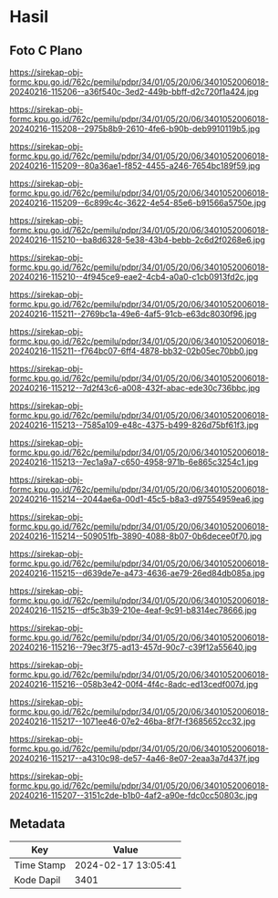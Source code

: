 # Hasil

## Foto C Plano

https://sirekap-obj-formc.kpu.go.id/762c/pemilu/pdpr/34/01/05/20/06/3401052006018-20240216-115206--a36f540c-3ed2-449b-bbff-d2c720f1a424.jpg

https://sirekap-obj-formc.kpu.go.id/762c/pemilu/pdpr/34/01/05/20/06/3401052006018-20240216-115208--2975b8b9-2610-4fe6-b90b-deb9910119b5.jpg

https://sirekap-obj-formc.kpu.go.id/762c/pemilu/pdpr/34/01/05/20/06/3401052006018-20240216-115209--80a36ae1-f852-4455-a246-7654bc189f59.jpg

https://sirekap-obj-formc.kpu.go.id/762c/pemilu/pdpr/34/01/05/20/06/3401052006018-20240216-115209--6c899c4c-3622-4e54-85e6-b91566a5750e.jpg

https://sirekap-obj-formc.kpu.go.id/762c/pemilu/pdpr/34/01/05/20/06/3401052006018-20240216-115210--ba8d6328-5e38-43b4-bebb-2c6d2f0268e6.jpg

https://sirekap-obj-formc.kpu.go.id/762c/pemilu/pdpr/34/01/05/20/06/3401052006018-20240216-115210--4f945ce9-eae2-4cb4-a0a0-c1cb0913fd2c.jpg

https://sirekap-obj-formc.kpu.go.id/762c/pemilu/pdpr/34/01/05/20/06/3401052006018-20240216-115211--2769bc1a-49e6-4af5-91cb-e63dc8030f96.jpg

https://sirekap-obj-formc.kpu.go.id/762c/pemilu/pdpr/34/01/05/20/06/3401052006018-20240216-115211--f764bc07-6ff4-4878-bb32-02b05ec70bb0.jpg

https://sirekap-obj-formc.kpu.go.id/762c/pemilu/pdpr/34/01/05/20/06/3401052006018-20240216-115212--7d2f43c6-a008-432f-abac-ede30c736bbc.jpg

https://sirekap-obj-formc.kpu.go.id/762c/pemilu/pdpr/34/01/05/20/06/3401052006018-20240216-115213--7585a109-e48c-4375-b499-826d75bf61f3.jpg

https://sirekap-obj-formc.kpu.go.id/762c/pemilu/pdpr/34/01/05/20/06/3401052006018-20240216-115213--7ec1a9a7-c650-4958-971b-6e865c3254c1.jpg

https://sirekap-obj-formc.kpu.go.id/762c/pemilu/pdpr/34/01/05/20/06/3401052006018-20240216-115214--2044ae6a-00d1-45c5-b8a3-d97554959ea6.jpg

https://sirekap-obj-formc.kpu.go.id/762c/pemilu/pdpr/34/01/05/20/06/3401052006018-20240216-115214--509051fb-3890-4088-8b07-0b6decee0f70.jpg

https://sirekap-obj-formc.kpu.go.id/762c/pemilu/pdpr/34/01/05/20/06/3401052006018-20240216-115215--d639de7e-a473-4636-ae79-26ed84db085a.jpg

https://sirekap-obj-formc.kpu.go.id/762c/pemilu/pdpr/34/01/05/20/06/3401052006018-20240216-115215--df5c3b39-210e-4eaf-9c91-b8314ec78666.jpg

https://sirekap-obj-formc.kpu.go.id/762c/pemilu/pdpr/34/01/05/20/06/3401052006018-20240216-115216--79ec3f75-ad13-457d-90c7-c39f12a55640.jpg

https://sirekap-obj-formc.kpu.go.id/762c/pemilu/pdpr/34/01/05/20/06/3401052006018-20240216-115216--058b3e42-00f4-4f4c-8adc-ed13cedf007d.jpg

https://sirekap-obj-formc.kpu.go.id/762c/pemilu/pdpr/34/01/05/20/06/3401052006018-20240216-115217--1071ee46-07e2-46ba-8f7f-f3685652cc32.jpg

https://sirekap-obj-formc.kpu.go.id/762c/pemilu/pdpr/34/01/05/20/06/3401052006018-20240216-115217--a4310c98-de57-4a46-8e07-2eaa3a7d437f.jpg

https://sirekap-obj-formc.kpu.go.id/762c/pemilu/pdpr/34/01/05/20/06/3401052006018-20240216-115207--3151c2de-b1b0-4af2-a90e-fdc0cc50803c.jpg


## Metadata

| Key        | Value               |
| ---------- | ------------------- |
| Time Stamp | 2024-02-17 13:05:41 |
| Kode Dapil | 3401                |



